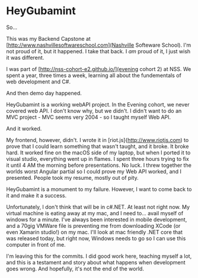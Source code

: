 ﻿# HeyGubamint

So...

This was my Backend Capstone at [http://www.nashvillesoftwareschool.com](Nashville Softeware School). I'm not proud of it, but it happened. I take that back. I *am* proud of it, I just wish it was different.

I was part of [http://nss-cohort-e2.github.io/](evening cohort 2) at NSS. We spent a year, three times a week, learning all about the fundementals of web development and C#. 

And then demo day happened.

HeyGubamint is a working webAPI project. In the Evening cohort, we never covered web API. I don't know why, but we didn't. I didn't want to do an MVC project - MVC seems very 2004 - so I taught myself Web API.

And it worked.

My frontend, however, didn't. I wrote it in [riot.js]{http://www.riotjs.com) to prove that I could learn something that wasn't taught, and it broke. It broke hard. It worked fine on the macOS side of my laptop, but when I ported it to visual studio, everything went up in flames. I spent three hours trying to fix it until 4 AM the morning before presentations. No luck. I threw together the worlds worst Angular partial so I could prove my Web API worked, and I presented. People took my resume, mostly out of pity.

HeyGubamint is a monument to my failure. However, I want to come back to it and make it a success.

Unfortunately, I don't think that will be in c#.NET. At least not right now. My virtual machine is eating away at my mac, and I need to... avail myself of windows for a minute. I've always been interested in mobile development, and a 70gig VMWare file is preventing me from downloading XCode (or even Xamarin studio!) on my mac. I'll look at mac friendly .NET core that was released today, but right now, Windows needs to go so I can use this computer in front of me.

I'm leaving this for the commits. I did good work here, teaching myself a lot, and this is a testament and story about what happens when development goes wrong. And hopefully, it's not the end of the world.
